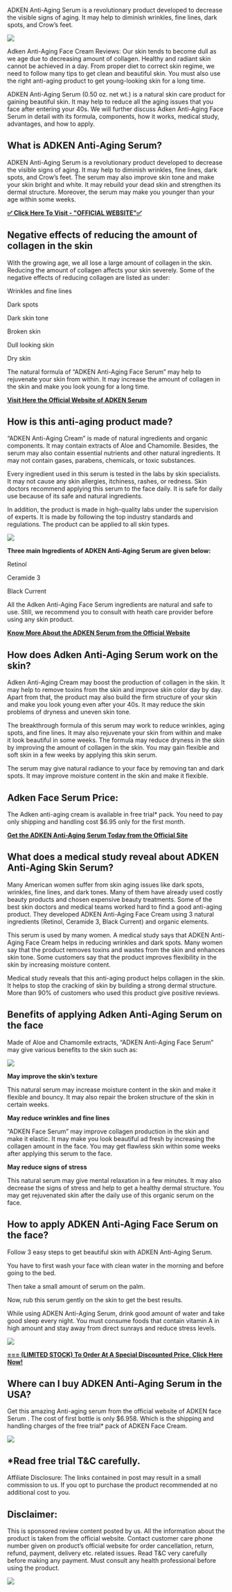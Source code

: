 
ADKEN Anti-Aging Serum is a revolutionary product developed to decrease the visible signs of aging. It may help to diminish wrinkles, fine lines, dark spots, and Crow’s feet.

[![](https://blogger.googleusercontent.com/img/b/R29vZ2xl/AVvXsEgh5hpOAaApynoPtCFifYa2Jf5u6i1p17H6GWi_slmD4_jrYDMkFoPjk7DyB2G-HF2eM5qaDIF82m7xYXEzt_Pr2IGoOi8jo9UMsUToT9QbbRLYLDayY8kZFYkPJ9VZaa20_OtY087_OUvtQs-TXrOH8dH9ft1Wo9CR9dULuYTIeIr3_HL3FCNtyqYU/w640-h414/64550f28ecd074001dbc0f97.jpg)](https://www.glitco.com/get-Adken-Anti-Aging-Serum)

Adken Anti-Aging Face Cream Reviews: Our skin tends to become dull as we age due to decreasing amount of collagen. Healthy and radiant skin cannot be achieved in a day. From proper diet to correct skin regime, we need to follow many tips to get clean and beautiful skin. You must also use the right anti-aging product to get young-looking skin for a long time.

ADKEN Anti-Aging Serum (0.50 oz. net wt.) is a natural skin care product for gaining beautiful skin. It may help to reduce all the aging issues that you face after entering your 40s. We will further discuss Adken Anti-Aging Face Serum in detail with its formula, components, how it works, medical study, advantages, and how to apply.

**What is ADKEN Anti-Aging Serum?**
-----------------------------------

ADKEN Anti-Aging Serum is a revolutionary product developed to decrease the visible signs of aging. It may help to diminish wrinkles, fine lines, dark spots, and Crow’s feet. The serum may also improve skin tone and make your skin bright and white. It may rebuild your dead skin and strengthen its dermal structure. Moreover, the serum may make you younger than your age within some weeks.

**[✅ Click Here To Visit - "OFFICIAL WEBSITE"✅](https://www.glitco.com/get-Adken-Anti-Aging-Serum)**

**Negative effects of reducing the amount of collagen in the skin**
-------------------------------------------------------------------

With the growing age, we all lose a large amount of collagen in the skin. Reducing the amount of collagen affects your skin severely. Some of the negative effects of reducing collagen are listed as under:

Wrinkles and fine lines

Dark spots

Dark skin tone

Broken skin

Dull looking skin

Dry skin

The natural formula of “ADKEN Anti-Aging Face Serum” may help to rejuvenate your skin from within. It may increase the amount of collagen in the skin and make you look young for a long time.

**[Visit Here the Official Website of ADKEN Serum](https://www.glitco.com/get-Adken-Anti-Aging-Serum)**

**How is this anti-aging product made?**
----------------------------------------

“ADKEN Anti-Aging Cream” is made of natural ingredients and organic components. It may contain extracts of Aloe and Chamomile. Besides, the serum may also contain essential nutrients and other natural ingredients. It may not contain gases, parabens, chemicals, or toxic substances.

Every ingredient used in this serum is tested in the labs by skin specialists. It may not cause any skin allergies, itchiness, rashes, or redness. Skin doctors recommend applying this serum to the face daily. It is safe for daily use because of its safe and natural ingredients.

In addition, the product is made in high-quality labs under the supervision of experts. It is made by following the top industry standards and regulations. The product can be applied to all skin types.

[![](https://blogger.googleusercontent.com/img/b/R29vZ2xl/AVvXsEgDRpnNF3p0vlLyBwsTrQBIWBf-U4TmmjkkRnxaV6WBZo8z8mPBQU1HTFchMosauVVGYPztDbFfFyxKvg0_OraX3Tw0Vd7n2KbmsezWtoW-K968mEePYixrraatqZ4En0xj5cT1gjUmvxkV2rtHA2U_1P8sW-lz61w_WH7tmgfOjZL1UH5QMfjMAfC1/w640-h362/Screenshot%20(547).png)](https://www.glitco.com/get-Adken-Anti-Aging-Serum)

**Three main Ingredients of ADKEN Anti-Aging Serum are given below:**

Retinol

Ceramide 3

Black Current

All the Adken Anti-Aging Face Serum ingredients are natural and safe to use. Still, we recommend you to consult with heath care provider before using any skin product.

**[Know More About the ADKEN Serum from the Official Website](https://www.glitco.com/get-Adken-Anti-Aging-Serum)**

**How does Adken Anti-Aging Serum work on the skin?**
-----------------------------------------------------

Adken Anti-Aging Cream may boost the production of collagen in the skin. It may help to remove toxins from the skin and improve skin color day by day. Apart from that, the product may also build the firm structure of your skin and make you look young even after your 40s. It may reduce the skin problems of dryness and uneven skin tone.

The breakthrough formula of this serum may work to reduce wrinkles, aging spots, and fine lines. It may also rejuvenate your skin from within and make it look beautiful in some weeks. The formula may reduce dryness in the skin by improving the amount of collagen in the skin. You may gain flexible and soft skin in a few weeks by applying this skin serum.

The serum may give natural radiance to your face by removing tan and dark spots. It may improve moisture content in the skin and make it flexible.

**Adken Face Serum Price:**
---------------------------

The Adken anti-aging cream is available in free trial\* pack. You need to pay only shipping and handling cost $6.95 only for the first month.

**[Get the ADKEN Anti-Aging Serum Today from the Official Site](https://www.glitco.com/get-Adken-Anti-Aging-Serum)**

**What does a medical study reveal about ADKEN Anti-Aging Skin Serum?**
-----------------------------------------------------------------------

Many American women suffer from skin aging issues like dark spots, wrinkles, fine lines, and dark tones. Many of them have already used costly beauty products and chosen expensive beauty treatments. Some of the best skin doctors and medical teams worked hard to find a good anti-aging product. They developed ADKEN Anti-Aging Face Cream using 3 natural ingredients (Retinol, Ceramide 3, Black Current) and organic elements.

This serum is used by many women. A medical study says that ADKEN Anti-Aging Face Cream helps in reducing wrinkles and dark spots. Many women say that the product removes toxins and wastes from the skin and enhances skin tone. Some customers say that the product improves flexibility in the skin by increasing moisture content.

Medical study reveals that this anti-aging product helps collagen in the skin. It helps to stop the cracking of skin by building a strong dermal structure. More than 90% of customers who used this product give positive reviews.

**Benefits of applying Adken Anti-Aging Serum on the face**
-----------------------------------------------------------

Made of Aloe and Chamomile extracts, “ADKEN Anti-Aging Face Serum” may give various benefits to the skin such as:

[![](https://blogger.googleusercontent.com/img/b/R29vZ2xl/AVvXsEg_jDcj-pIhKqfPR5hwCFVxKraYfWp0JdkMY-nNOGN508ij6A4GARbJvFR2AXiwhDf7KtTyofRuO7e3Cl1idOR6Ou0IB3G9Ofb0OnLqvo9hfoysKUccaKDDICu9Z2R9JTLQHqhMikf41JVJ4LC6XSX9Zl0_05qXaOrr1nIYeLbCrH_0b-L891rLQvBX/w640-h364/Screenshot%20(542).png)](https://www.glitco.com/get-Adken-Anti-Aging-Serum)

**May improve the skin’s texture**

This natural serum may increase moisture content in the skin and make it flexible and bouncy. It may also repair the broken structure of the skin in certain weeks.

**May reduce wrinkles and fine lines**

“ADKEN Face Serum” may improve collagen production in the skin and make it elastic. It may make you look beautiful ad fresh by increasing the collagen amount in the face. You may get flawless skin within some weeks after applying this serum to the face.

**May reduce signs of stress**

This natural serum may give mental relaxation in a few minutes. It may also decrease the signs of stress and help to get a healthy dermal structure. You may get rejuvenated skin after the daily use of this organic serum on the face.

**How to apply ADKEN Anti-Aging Face Serum on the face?**
---------------------------------------------------------

Follow 3 easy steps to get beautiful skin with ADKEN Anti-Aging Serum.

You have to first wash your face with clean water in the morning and before going to the bed.

Then take a small amount of serum on the palm.

Now, rub this serum gently on the skin to get the best results.

While using ADKEN Anti-Aging Serum, drink good amount of water and take good sleep every night. You must consume foods that contain vitamin A in high amount and stay away from direct sunrays and reduce stress levels.

[![](https://blogger.googleusercontent.com/img/b/R29vZ2xl/AVvXsEiMIKPtSu9ZJPgV3pqyk5bDUNqapj7IIQNybwDQU3GERTVhYaEdrGzEmIw0QpAu5RSFMi4to5xrul5LJvPs1RoGi_JaJ6LoKakTnzscNlpmqvCr4XUT-BpLqpzYtzyeJIZsO5v4dg0K9Sd8njxvqIvnIB5BXlwVJ-KaZavpfCgjMvl6xuUiGoCCcUED/w200-h95/images.jpg)](https://www.glitco.com/get-Adken-Anti-Aging-Serum)

**[\=== (LIMITED STOCK) To Order At A Special Discounted Price, Click Here Now!](https://www.glitco.com/get-Adken-Anti-Aging-Serum)**

**Where can I buy ADKEN Anti-Aging Serum in the USA?**
------------------------------------------------------

Get this amazing Anti-aging serum from the official website of ADKEN face Serum . The cost of first bottle is only $6.958. Which is the shipping and handling charges of the free trial\* pack of ADKEN Face Cream.

[![](https://blogger.googleusercontent.com/img/b/R29vZ2xl/AVvXsEifx7xM4HyyZQp96kYX4TxqpFmK4HdXZ2yv87lclZbPSwNPVuVSDPQBIoGKTs9YIQHzVPldULs2yGrK79hfwgqNOcR0cNODa4cht27kiJdIuZBTIrLX6bMCES9Wu4ZHLmw4T3U6cffqZeb-ASVXMhZpnfXDrpv1v2xs4TbZEVeTjP_LUQ3hUui0n-C6/w640-h346/Adken%20Skin%20Serum%20price.jpg)](https://www.glitco.com/get-Adken-Anti-Aging-Serum)

**\*Read free trial T&C carefully.**
------------------------------------

Affiliate Disclosure: The links contained in post may result in a small commission to us. If you opt to purchase the product recommended at no additional cost to you.

**Disclaimer:**
---------------

This is sponsored review content posted by us. All the information about the product is taken from the official website. Contact customer care phone number given on product’s official website for order cancellation, return, refund, payment, delivery etc. related issues. Read T&C very carefully before making any payment. Must consult any health professional before using the product.

[![](https://blogger.googleusercontent.com/img/b/R29vZ2xl/AVvXsEhV_D6VhLbkBS87MotNVxBMz98BVifPwVEa8UtRtoZHRhyzNOB3vLoP9cVR1XnexpwNtDZyK9YUTFG9IvXBdI3kX6uknTck9YFjiTXNo3aWVavykJ6v502jM7eBWsyGid7TS6cnPry7Cj7aM0_pqaMlD-KXLnyrNL8apvG5zYM0doYV8uPrqIDdD3yQ/w640-h258/6454492ff11db.png)](https://www.glitco.com/get-Adken-Anti-Aging-Serum)
